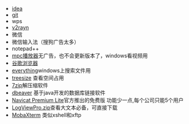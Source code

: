 - [idea](https://www.jetbrains.com.cn/idea/download/other.html)
-  [git](https://git-scm.com/downloads)
- wps
- [v2rayn](https://github.com/2dust/v2rayN)
- 微信
- 微信输入法（搜狗广告太多）
- notepad++
- [mpc播放器](https://github.com/mpc-hc/mpc-hc/releases/tag/1.7.13)无广告，也不会更新版本了，windows看视频用
- [谷歌浏览器](https://www.google.com/intl/zh-CN/chrome/)
- [everything](https://www.voidtools.com/)windows上搜索文件用
- [treesize](https://www.jam-software.com/treesize_free) 查看空间占用
- [7zip](https://7-zip.org/download.html)解压缩软件
- [dbeaver](https://dbeaver.io/download/) 基于java开发的数据库链接软件
- [Navicat Premium Lite](https://www.navicat.com/en/products/navicat-premium-lite)官方推出的免费版  功能少一点,每个公司只能5个用户
- [LogViewPro.zip](https://github.com/user-attachments/files/17613553/LogViewPro.zip)查看大文本必备，可直接下载
- [MobaXterm](https://mobaxterm.mobatek.net/download.html) 类似xshell和xftp
